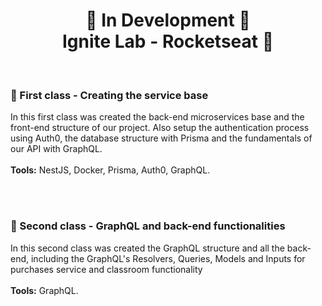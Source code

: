 <h1 align="center">
🚧 In Development 🚧 
<br>
Ignite Lab - Rocketseat 🚀
</h1>

<br>

### 📝 First class - Creating the service base
In this first class was created the back-end microservices base and the front-end structure of our project. Also setup the authentication process using Auth0, the database structure with Prisma and the fundamentals of our API with GraphQL.
<br>
<br>
<b>Tools:</b> NestJS, Docker, Prisma, Auth0, GraphQL.

<br>
<br>

### 📝 Second class - GraphQL and back-end functionalities
In this second class was created the GraphQL structure and all the back-end, including the GraphQL's Resolvers, Queries, Models and Inputs for purchases service and classroom functionality
<br>
<br>
<b>Tools:</b> GraphQL.